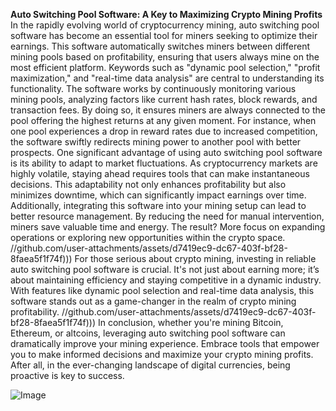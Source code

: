 **Auto Switching Pool Software: A Key to Maximizing Crypto Mining Profits**
In the rapidly evolving world of cryptocurrency mining, auto switching pool software has become an essential tool for miners seeking to optimize their earnings. This software automatically switches miners between different mining pools based on profitability, ensuring that users always mine on the most efficient platform. Keywords such as "dynamic pool selection," "profit maximization," and "real-time data analysis" are central to understanding its functionality.
The software works by continuously monitoring various mining pools, analyzing factors like current hash rates, block rewards, and transaction fees. By doing so, it ensures miners are always connected to the pool offering the highest returns at any given moment. For instance, when one pool experiences a drop in reward rates due to increased competition, the software swiftly redirects mining power to another pool with better prospects.
One significant advantage of using auto switching pool software is its ability to adapt to market fluctuations. As cryptocurrency markets are highly volatile, staying ahead requires tools that can make instantaneous decisions. This adaptability not only enhances profitability but also minimizes downtime, which can significantly impact earnings over time.
Additionally, integrating this software into your mining setup can lead to better resource management. By reducing the need for manual intervention, miners save valuable time and energy. The result? More focus on expanding operations or exploring new opportunities within the crypto space.
 //github.com/user-attachments/assets/d7419ec9-dc67-403f-bf28-8faea5f1f74f)))
For those serious about crypto mining, investing in reliable auto switching pool software is crucial. It's not just about earning more; it’s about maintaining efficiency and staying competitive in a dynamic industry. With features like dynamic pool selection and real-time data analysis, this software stands out as a game-changer in the realm of crypto mining profitability.
 //github.com/user-attachments/assets/d7419ec9-dc67-403f-bf28-8faea5f1f74f)))
In conclusion, whether you're mining Bitcoin, Ethereum, or altcoins, leveraging auto switching pool software can dramatically improve your mining experience. Embrace tools that empower you to make informed decisions and maximize your crypto mining profits. After all, in the ever-changing landscape of digital currencies, being proactive is key to success.


![Image](https://github.com/user-attachments/assets/d7419ec9-dc67-403f-bf28-8faea5f1f74f)